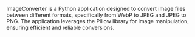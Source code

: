 ImageConverter is a Python application designed to convert image files between different formats, specifically from WebP to JPEG and JPEG to PNG. The application leverages the Pillow library for image manipulation, ensuring efficient and reliable conversions.
